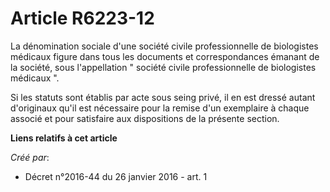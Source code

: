 # Article R6223-12

La dénomination sociale d'une société civile professionnelle de biologistes médicaux figure dans tous les documents et
correspondances émanant de la société, sous l'appellation " société civile professionnelle de biologistes médicaux ". 

Si les statuts sont établis par acte sous seing privé, il en est dressé autant d'originaux qu'il est nécessaire pour la
remise d'un exemplaire à chaque associé et pour satisfaire aux dispositions de la présente section.

**Liens relatifs à cet article**

_Créé par_:

  - Décret n°2016-44 du 26 janvier 2016 - art. 1
